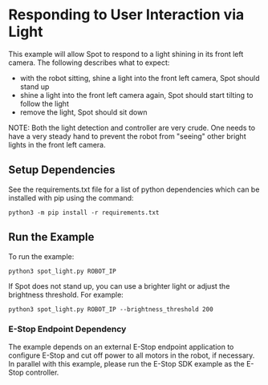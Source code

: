<!--
Copyright (c) 2023 Boston Dynamics, Inc.  All rights reserved.

Downloading, reproducing, distributing or otherwise using the SDK Software
is subject to the terms and conditions of the Boston Dynamics Software
Development Kit License (20191101-BDSDK-SL).
-->

# Responding to User Interaction via Light

This example will allow Spot to respond to a light shining in its front
left camera. The following describes what to expect:

- with the robot sitting, shine a light into the front left camera, Spot should stand up
- shine a light into the front left camera again, Spot should start tilting to follow the light
- remove the light, Spot should sit down

NOTE: Both the light detection and controller are very crude. One needs to have a very steady
hand to prevent the robot from "seeing" other bright lights in the front left camera.

## Setup Dependencies

See the requirements.txt file for a list of python dependencies which can be installed with pip
using the command:

```
python3 -m pip install -r requirements.txt
```

## Run the Example

To run the example:

```
python3 spot_light.py ROBOT_IP
```

If Spot does not stand up, you can use a brighter light or adjust the brightness threshold. For example:

```
python3 spot_light.py ROBOT_IP --brightness_threshold 200
```

### E-Stop Endpoint Dependency

The example depends on an external E-Stop endpoint application to configure E-Stop and cut off power to all motors in the robot, if necessary. In parallel with this example, please run the E-Stop SDK example as the E-Stop controller.
